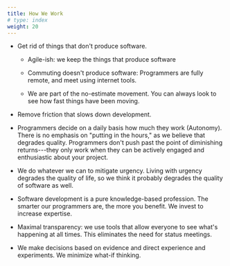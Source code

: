 ```yaml
---
title: How We Work
# type: index
weight: 20
---
```


-   Get rid of things that don't produce software.

    -   Agile-ish: we keep the things that produce software

    -   Commuting doesn't produce software: Programmers are fully
        remote, and meet using internet tools.

    -   We are part of the no-estimate movement. You can always look to
        see how fast things have been moving.

-   Remove friction that slows down development.

-   Programmers decide on a daily basis how much they work (Autonomy).
    There is no emphasis on "putting in the hours," as we believe that
    degrades quality. Programmers don't push past the point of
    diminishing returns---they only work when they can be actively
    engaged and enthusiastic about your project.

-   We do whatever we can to mitigate urgency. Living with urgency
    degrades the quality of life, so we think it probably degrades the
    quality of software as well.

-   Software development is a pure knowledge-based profession. The
    smarter our programmers are, the more you benefit. We invest to
    increase expertise.

-   Maximal transparency: we use tools that allow everyone to see
    what's happening at all times. This eliminates the need for status
    meetings.

-   We make decisions based on evidence and direct experience and
    experiments. We minimize what-if thinking.
